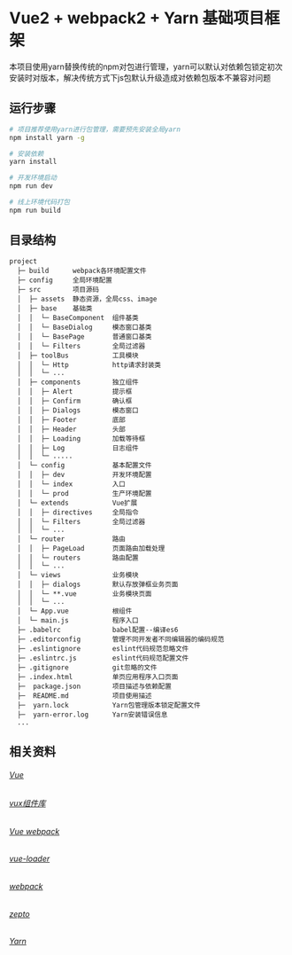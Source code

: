# Vue2 + webpack2 + Yarn 基础项目框架

本项目使用yarn替换传统的npm对包进行管理，yarn可以默认对依赖包锁定初次安装时对版本，解决传统方式下js包默认升级造成对依赖包版本不兼容对问题

## 运行步骤

``` bash
# 项目推荐使用yarn进行包管理，需要预先安装全局yarn
npm install yarn -g

# 安装依赖
yarn install

# 开发环境启动
npm run dev

# 线上环境代码打包
npm run build

```


## 目录结构
```
project
  ├─ build      webpack各环境配置文件
  ├─ config     全局环境配置
  ├─ src        项目源码
  │  ├─ assets  静态资源，全局css、image
  │  ├─ base    基础类
  │  │  └─ BaseComponent  组件基类
  │  │  └─ BaseDialog     模态窗口基类
  │  │  └─ BasePage       普通窗口基类
  │  │  └─ Filters        全局过滤器
  │  ├─ toolBus           工具模块
  │  │  └─ Http           http请求封装类
  │  │  └─ ...
  │  ├─ components        独立组件
  │  │  ├─ Alert          提示框
  │  │  ├─ Confirm        确认框
  │  │  ├─ Dialogs        模态窗口
  │  │  ├─ Footer         底部
  │  │  ├─ Header         头部
  │  │  ├─ Loading        加载等待框
  │  │  ├─ Log            日志组件
  │  │  └─ .....
  │  └─ config            基本配置文件
  │  │  ├─ dev            开发环境配置
  │  │  └─ index          入口
  │  │  └─ prod           生产环境配置
  │  └─ extends           Vue扩展
  │  │  ├─ directives     全局指令
  │  │  └─ Filters        全局过滤器
  │  │  └─ ...
  │  └─ router            路由
  │  │  ├─ PageLoad       页面路由加载处理
  │  │  └─ routers        路由配置
  │  │  └─ ...
  │  └─ views             业务模块
  │  │  ├─ dialogs        默认存放弹框业务页面
  │  │  └─ **.vue         业务模块页面
  │  │  └─ ...
  │  └─ App.vue           根组件
  │  └─ main.js           程序入口
  ├─ .babelrc             babel配置--编译es6
  ├─ .editorconfig        管理不同开发者不同编辑器的编码规范
  ├─ .eslintignore        eslint代码规范忽略文件
  ├─ .eslintrc.js         eslint代码规范配置文件
  ├─ .gitignore           git忽略的文件
  ├─ .index.html          单页应用程序入口页面
  ├─  package.json        项目描述与依赖配置
  ├─  README.md           项目使用描述
  ├─  yarn.lock           Yarn包管理版本锁定配置文件
  ├─  yarn-error.log      Yarn安装错误信息
  ...
```

## 相关资料
###### [Vue](http://cn.vuejs.org/)
###### [vux组件库](https://vux.li/#/)
###### [Vue webpack](http://vuejs-templates.github.io/webpack/)
###### [vue-loader](http://vuejs.github.io/vue-loader)
###### [webpack](https://webpack.js.org/)
###### [zepto](https://github.com/victorisildur/zepto-webpack)
###### [Yarn](https://yarnpkg.com/en/docs/usage)




